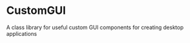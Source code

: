 CustomGUI
=========

A class library for useful custom GUI components for creating desktop applications